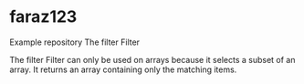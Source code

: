 # faraz123
Example repository
The filter Filter

The filter Filter can only be used on arrays because it selects a subset of an array. It returns an array containing only the matching items.
